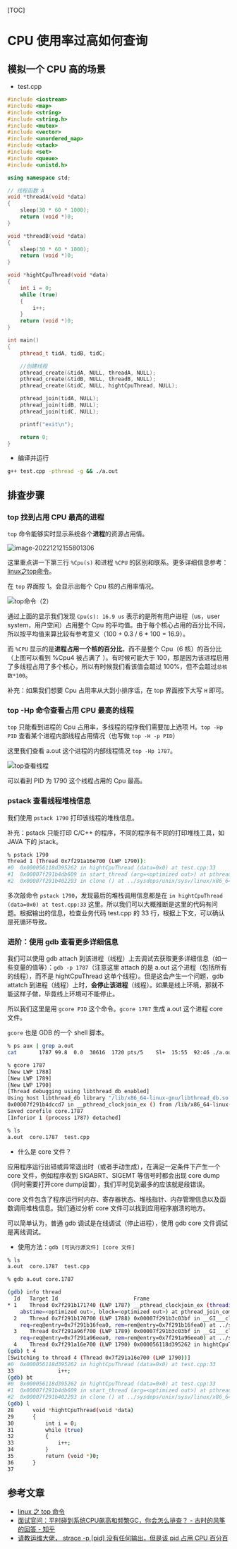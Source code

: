 [TOC]

# CPU 使用率过高如何查询

## 模拟一个 CPU 高的场景

- test.cpp

```c++
#include <iostream>
#include <map>
#include <string>
#include <string.h>
#include <mutex>
#include <vector>
#include <unordered_map>
#include <stack>
#include <set>
#include <queue>
#include <unistd.h>

using namespace std;

// 线程函数 A
void *threadA(void *data)
{
    sleep(30 * 60 * 1000);
    return (void *)0;
}

void *threadB(void *data)
{
    sleep(30 * 60 * 1000);
    return (void *)0;
}

void *hightCpuThread(void *data)
{
    int i = 0;
    while (true)
    {
        i++;
    }
    return (void *)0;
}

int main()
{
    pthread_t tidA, tidB, tidC;

    //创建线程
    pthread_create(&tidA, NULL, threadA, NULL);
    pthread_create(&tidB, NULL, threadB, NULL);
    pthread_create(&tidC, NULL, hightCpuThread, NULL);

    pthread_join(tidA, NULL);
    pthread_join(tidB, NULL);
    pthread_join(tidC, NULL);

    printf("exit\n");

    return 0;
}
```

- 编译并运行

```bash
g++ test.cpp -pthread -g && ./a.out
```

## 排查步骤

### top 找到占用 CPU 最高的进程

`top` 命令能够实时显示系统各个**进程**的资源占用情。

![image-20221212155801306](.CPU使用率过高排查.assets/top命令（1）.png)

这里重点讲一下第三行 `%Cpu(s)` 和进程 `%CPU` 的区别和联系。更多详细信息参考：[linux之top命令](https://blog.csdn.net/yuangan1529/article/details/118295564)。

在 `top` 界面按 1。会显示出每个 Cpu 核的占用率情况。

![top命令（2）](.CPU使用率过高排查.assets/top命令（2）.png)

通过上面的显示我们发现 `Cpu(s): 16.9 us` 表示的是所有用户进程（us，user system，用户空间）占用整个 Cpu 的平均值。由于每个核心占用的百分比不同，所以按平均值来算比较有参考意义（100  + 0.3 / 6 * 100 = 16.9）。

而 `%CPU` 显示的是**进程占用一个核的百分比**，而不是整个 Cpu（6 核）的百分比（上图可以看到 %Cpu4 被占满了 ）。有时候可能大于 100，那是因为该进程启用了多线程占用了多个核心，所以有时候我们看该值会超过 100%，但不会超过`总核数*100`。

补充：如果我们想要 Cpu 占用率从大到小排序话，在 top 界面按下大写 `H` 即可。

### top -Hp 命令查看占用 CPU 最高的线程

`top` 只能看到进程的 Cpu 占用率，多线程的程序我们需要加上选项 H。`top -Hp PID` 查看某个进程内部线程占用情况（也写做 `top -H -p PID`）

这里我们查看 a.out 这个进程的内部线程情况 `top -Hp 1787`。

![top查看线程](.CPU使用率过高排查.assets/top查看线程.png)

可以看到 PID 为 1790 这个线程占用的 Cpu 最高。

### pstack 查看线程堆栈信息

我们使用 `pstack 1790` 打印该线程的堆栈信息。

补充：pstack 只能打印 C/C++ 的程序，不同的程序有不同的打印堆栈工具，如 JAVA 下的 jstack。

```bash
% pstack 1790                                               
Thread 1 (Thread 0x7f291a16e700 (LWP 1790)):
#0  0x000056118d395262 in hightCpuThread (data=0x0) at test.cpp:33
#1  0x00007f291b4db609 in start_thread (arg=<optimized out>) at pthread_create.c:477
#2  0x00007f291b402293 in clone () at ../sysdeps/unix/sysv/linux/x86_64/clone.S:95
```

多次敲命令 `pstack 1790`，发现最后的堆栈调用信息都是在 `in hightCpuThread (data=0x0) at test.cpp:33` 这里。所以我们可以大概推断是这里的代码有问题。根据输出的信息，检查业务代码 test.cpp 的 33 行，根据上下文，可以确认是死循环导致。

### 进阶：使用 gdb 查看更多详细信息

我们可以使用 gdb attach 到该进程（线程）上去调试去获取更多详细信息（如一些变量的值等）：`gdb -p 1787`（注意这里 attach 的是 a.out 这个进程（包括所有的线程），而不是 hightCpuThread 这单个线程）。但是这会产生一个问题，gdb attatch 到进程（线程）上时，**会停止该进程**（线程）。如果是线上环境，那就不能这样子做，毕竟线上环境可不能停止。

所以我们这里是用 `gcore PID` 这个命令。`gcore 1787` 生成 a.out 这个进程 core 文件。

`gcore` 也是 GDB 的一个 shell 脚本。

```bash
% ps aux | grep a.out                                                     
cat       1787 99.8  0.0  30616  1720 pts/5    Sl+  15:55  92:46 ./a.out

% gcore 1787                                                         
[New LWP 1788]
[New LWP 1789]
[New LWP 1790]
[Thread debugging using libthread_db enabled]
Using host libthread_db library "/lib/x86_64-linux-gnu/libthread_db.so.1".
0x00007f291b4dccd7 in __pthread_clockjoin_ex () from /lib/x86_64-linux-gnu/libpthread.so.0
Saved corefile core.1787
[Inferior 1 (process 1787) detached]

% ls                                                          
a.out  core.1787  test.cpp
```

- 什么是 core 文件？

应用程序运行出错或异常退出时（或者手动生成），在满足一定条件下产生一个 core 文件，例如程序收到 SIGABRT、SIGEMT 等信号时都会出现 core dump（同时需要打开core dump设置），我们平时见到最多的应该就是段错误。

core 文件包含了程序运行时内存、寄存器状态、堆栈指针、内存管理信息以及函数调用堆栈信息。我们通过分析 core 文件可以找到应用程序崩溃的地方。

可以简单认为，普通 gdb 调试是在线调试（停止进程），使用 gdb core 文件调试是离线调试。

- 使用方法：`gdb [可执行源文件] [core 文件]`

```bash
% ls                                                        
a.out  core.1787  test.cpp

% gdb a.out core.1787

(gdb) info thread
  Id   Target Id                        Frame 
* 1    Thread 0x7f291b171740 (LWP 1787) __pthread_clockjoin_ex (threadid=139814524880640, thread_return=0x0, clockid=<optimized out>, 
    abstime=<optimized out>, block=<optimized out>) at pthread_join_common.c:145
  2    Thread 0x7f291b170700 (LWP 1788) 0x00007f291b3c03bf in __GI___clock_nanosleep (clock_id=clock_id@entry=0, flags=flags@entry=0, 
    req=req@entry=0x7f291b16fea0, rem=rem@entry=0x7f291b16fea0) at ../sysdeps/unix/sysv/linux/clock_nanosleep.c:78
  3    Thread 0x7f291a96f700 (LWP 1789) 0x00007f291b3c03bf in __GI___clock_nanosleep (clock_id=clock_id@entry=0, flags=flags@entry=0, 
    req=req@entry=0x7f291a96eea0, rem=rem@entry=0x7f291a96eea0) at ../sysdeps/unix/sysv/linux/clock_nanosleep.c:78
  4    Thread 0x7f291a16e700 (LWP 1790) 0x000056118d395262 in hightCpuThread (data=0x0) at test.cpp:33
(gdb) t 4
[Switching to thread 4 (Thread 0x7f291a16e700 (LWP 1790))]
#0  0x000056118d395262 in hightCpuThread (data=0x0) at test.cpp:33
33              i++;
(gdb) bt
#0  0x000056118d395262 in hightCpuThread (data=0x0) at test.cpp:33
#1  0x00007f291b4db609 in start_thread (arg=<optimized out>) at pthread_create.c:477
#2  0x00007f291b402293 in clone () at ../sysdeps/unix/sysv/linux/x86_64/clone.S:95
(gdb) l
28      void *hightCpuThread(void *data)
29      {
30          int i = 0;
31          while (true)
32          {
33              i++;
34          }
35          return (void *)0;
36      }
37
```

## 参考文章

- [linux 之 top 命令](https://blog.csdn.net/yuangan1529/article/details/118295564)
- [面试官问：平时碰到系统CPU飙高和频繁GC，你会怎么排查？ - 古时的风筝的回答 - 知乎](https://www.zhihu.com/question/344856364/answer/2521220496)
- [请教运维大佬， strace -p [pid] 没有任何输出，但是该 pid 占用 CPU 百分百](https://www.v2ex.com/t/782818)